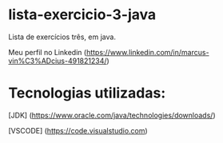 # lista-exercicio-3-java
Lista de exercícios três, em java.

Meu perfil no Linkedin (https://www.linkedin.com/in/marcus-vin%C3%ADcius-491821234/)

# Tecnologias utilizadas: 

[JDK] (https://www.oracle.com/java/technologies/downloads/)

[VSCODE] (https://code.visualstudio.com)
